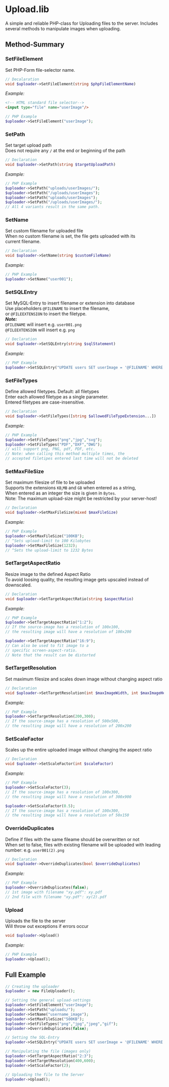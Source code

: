 

# Upload.lib

A simple and reliable PHP-class for Uploading files to the server.
Includes several methods to manipulate images when uploading.

## Method-Summary

### SetFileElement
Set PHP-Form file-selector name.<br />
```php
// Decalaration
void $uploader->SetFileElement(string $phpFileElementName)
```
*Example:*
```html
<!-- HTML standard file selector-->
<input type="file" name="userImage"/>
```
```php
// PHP Example
$uploader->SetFileElement("userImage");
```


### SetPath
Set target upload path<br />
Does not require any ``/`` at the end or beginning of the path<br />
```php
// Declaration
void $uploader->SetPath(string $targetUploadPath)
```
*Example:*
```php
// PHP Example
$uploader->SetPath("uploads/userImages/");	
$uploader->SetPath("/uploads/userImages");
$uploader->SetPath("uploads/userImages");
$uploader->SetPath("/uploads/userImages/");
// All 4 variants result in the same path.
```

### SetName
Set custom filename for uploaded file<br />
When no custom filename is set, the file gets uploaded with its<br />
current filename.

```php
// Declaration
void $uploader->SetName(string $customFileName)
```
*Example:*
```php
// PHP Example
$uploader->SetName("user001");
```

### SetSQLEntry
Set MySQL-Entry to insert filename or extension into database<br />
Use placeholders `@FILENAME` to insert the filename, <br />
or `@FILEEXTENSION` to insert the filetype.<br />
__*Note:*__<br />
`@FILENAME` will insert e.g. `user001.png`<br />
`@FILEEXTENSION` will insert e.g. `png`<br />

```php
// Declaration
void $uploader->SetSQLEntry(string $sqlStatement)
```
*Example:*
```php
// PHP Example
$uploader->SetSQLEntry("UPDATE users SET userImage = '@FILENAME' WHERE id = '$id'");
```
### SetFileTypes
Define allowed filetypes. Default: all filetypes<br />
Enter each allowed filetype as a single parameter.<br />
Entered filetypes are case-insensitive.<br />
```php
// Declaration
void $uploader->SetFileTypes([string $allowedFileTypeExtension...])
```
*Example:*
```php
// PHP Example
$uploader->SetFileTypes("png","jpg","svg");
$uploader->SetFileTypes("PDF","DXF","DWG");
// will support png, PNG, pdf, PDF, etc.
// Note: when calling this method multiple times, the
// accepted filetipes entered last time will not be deleted
```
### SetMaxFileSize
Set maximum filesize of file to be uploaded<br />
Supports the extensions `KB`,`MB` and `GB` when entered as a string,<br />
When entered as an integer the size is given in `Bytes`.<br />
Note: The maximum upload-size might be restricted by your server-host!

```php
// Declaration
void $uploader->SetMaxFileSize(mixed $maxFileSize)
```
*Example:*
```php
// PHP Example
$uploader->SetMaxFileSize("100KB");
// ^Sets upload-limit to 100 Kilobytes
$uploader->SetMaxFileSize(1232);
// ^Sets the upload-limit to 1232 Bytes
```

### SetTargetAspectRatio
Resize image to the defined Aspect Ratio<br />
To avoid loosing quality, the resulting image gets upscaled instead of downscaled.<br />
```php
// Declaration
void $uploader->SetTargetAspectRatio(string $aspectRatio)
```
*Example:*
```php
// PHP Example
$uploader->SetTargetAspectRatio("1:2");
// If the source-image has a resolution of 100x100,
// the resulting image will have a resolution of 100x200

$uploader->SetTargetAspectRatio("16:9");
// Can also be used to fit image to a 
// specific screen-aspect-ratio.
// Note that the result can be distorted
```

### SetTargetResolution
Set maximum filesize and scales down image without changing aspect ratio<br />
```php
// Declaration
void $uploader->SetTargetResolution(int $maxImageWidth, int $maxImageHeight)
```
*Example:*
```php
// PHP Example
$uploader->SetTargetResolution(200,300);
// If the source-image has a resolution of 500x500,
// the resulting image will have a resolution of 200x200
```
### SetScaleFactor
Scales up the entire uploaded image without changing the aspect ratio<br />
```php
// Declaration
void $uploader->SetScaleFactor(int $scaleFactor)
```
*Example:*
```php
// PHP Example
$uploader->SetScaleFactor(3);
// If the source-image has a resolution of 100x300,
// the resulting image will have a resolution of 300x900

$uploader->SetScaleFactor(0.5);
// If the source-image has a resolution of 100x300,
// the resulting image will have a resolution of 50x150
```

### OverrideDuplicates
Define if files with the same fileame should be overwritten or not<br />
When set to false, files with existing filename will be uploaded with leading<br />
number: e.g. `user001(2).png`
```php
// Declaration
void $uploader->OverrideDuplicates(bool $overrideDuplicates)
```
*Example:*
```php
// PHP Example
$uploader->OverrideDuplicates(false);
// 1st image with filename "xy.pdf": xy.pdf
// 2nd file with filename "xy.pdf": xy(2).pdf
```

### Upload
Uploads the file to the server<br />
Will throw out exceptions if errors occur<br />
```php
void $uploader->Upload()
```
*Example:*
```php
// PHP Example
$uploader->Upload();
```
## Full Example

```php
// Creating the uploader
$uploader = new FileUploader();

// Setting the general upload-settings
$uploader->SetFileElement("userImage");
$uploader->SetPath("uploads/");
$uploader->SetName("username_image");
$uploader->SetMaxFileSize("500KB");
$uploader->SetFileTypes("png","jpg","jpeg","gif");
$uploader->OverrideDuplicates(false);

// Setting the SQL-Entry
$uploader->SetSQLEntry("UPDATE users SET userImage = '@FILENAME' WHERE id = '$id'");

// Manipulating the file (images only)
$uploader->SetTargetAspectRatio("2:3");
$uploader->SetTargetResolution(400,600);
$uploader->SetScaleFactor(2);

// Uploading the file to the Server
$uploader->Upload();
```

